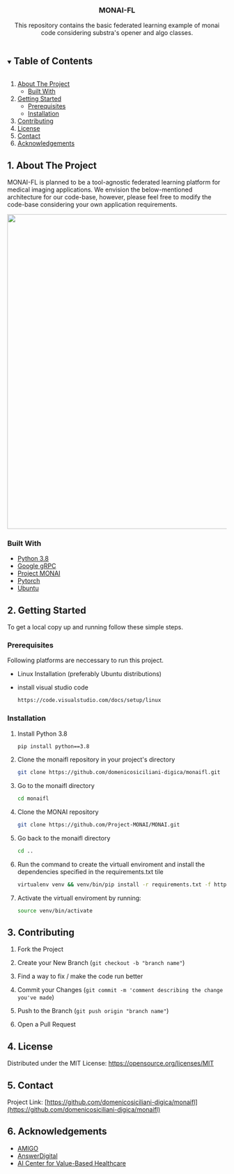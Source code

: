 <!--
*** Thanks for checking out the Best-README-Template. If you have a suggestion
*** that would make this better, please fork the repo and create a pull request
*** or simply open an issue with the tag "enhancement".
*** Thanks again! Now go create something AMAZING! :D
***
***
***
*** To avoid retyping too much info. Do a search and replace for the following:
*** github_username, repo_name, twitter_handle, email, project_title, project_description
-->

<!-- PROJECT SHIELDS -->
<!--
*** I'm using markdown "reference style" links for readability.
*** Reference links are enclosed in brackets [ ] instead of parentheses ( ).
*** See the bottom of this document for the declaration of the reference variables
*** for contributors-url, forks-url, etc. This is an optional, concise syntax you may use.
*** https://www.markdownguide.org/basic-syntax/#reference-style-links
-->
<!--[![Contributors][contributors-shield]][contributors-url]
[![Forks][forks-shield]][forks-url]
[![Stargazers][stars-shield]][stars-url]
[![Issues][issues-shield]][issues-url]
[![MIT License][license-shield]][license-url]
[![LinkedIn][linkedin-shield]][linkedin-url]
-->

<!-- PROJECT LOGO -->
<br />
<!--<p align="center">
  <a href="https://github.com/domenicosiciliani-digica/monaifl">
    <img src="images/logo.png" alt="Logo" width="120" height="80">
  </a>
-->
  <h3 align="center">MONAI-FL</h3>

  <p align="center">
    This repository contains the basic federated learning example of monai code considering substra's opener and algo classes.
    <!--<br />
    <a href="https://github.com/github_username/repo_name"><strong>Explore the docs »</strong></a>
    <br />
    <br />
    <a href="https://github.com/github_username/repo_name">View Demo</a>
    ·
    <a href="https://github.com/github_username/repo_name/issues">Report Bug</a>
    ·
    <a href="https://github.com/github_username/repo_name/issues">Request Feature</a>
  </p>
    -->
</p>



<!-- TABLE OF CONTENTS -->
<details open="open">
  <summary><h2 style="display: inline-block">Table of Contents</h2></summary>
  <ol>
    <li>
      <a href="#about-the-project">About The Project</a>
      <ul>
        <li><a href="#built-with">Built With</a></li>
      </ul>
    </li>
    <li>
      <a href="#getting-started">Getting Started</a>
      <ul>
        <li><a href="#prerequisites">Prerequisites</a></li>
        <li><a href="#installation">Installation</a></li>
      </ul>
    </li>
    <li><a href="#contributing">Contributing</a></li>
    <li><a href="#license">License</a></li>
    <li><a href="#contact">Contact</a></li>
    <li><a href="#acknowledgements">Acknowledgements</a></li>
  </ol>
</details>



<!-- ABOUT THE PROJECT -->

## 1. About The Project

<p align="left">
MONAI-FL is planned to be a tool-agnostic federated learning platform for medical imaging applications. We envision the below-mentioned architecture for our code-base, however, please feel free to modify the code-base considering your own application requirements.
</p>
<p align="center">
<img src="images/monaifl.png" alt="MONAI-FL" width="1280" height="720" align="center">
</p>
<!--
Here's a blank template to get started:
**To avoid retyping too much info. Do a search and replace with your text editor for the following:**
`github_username`, `repo_name`, `twitter_handle`, `email`, `project_title`, `project_description`
-->

### Built With

* [Python 3.8](https://www.python.org/downloads/release/python-380/)
* [Google gRPC](https://grpc.io/)
* [Project MONAI](https://monai.io/)
* [Pytorch](https://pytorch.org/get-started/locally/)
* [Ubuntu](https://ubuntu.com/)



<!-- GETTING STARTED -->

## 2. Getting Started

To get a local copy up and running follow these simple steps.

### Prerequisites

Following platforms are neccessary to run this project.
* Linux Installation (preferably Ubuntu distributions)

* install visual studio code
  ```sh
  https://code.visualstudio.com/docs/setup/linux
  ```

### Installation

1. Install Python 3.8
   ```sh
   pip install python==3.8
   ```

1. Clone the monaifl repository in your project's directory
   ```sh
   git clone https://github.com/domenicosiciliani-digica/monaifl.git
   ```

1. Go to the monaifl directory
   ```sh
   cd monaifl
   ```

1. Clone the MONAI repository
   ```sh
   git clone https://github.com/Project-MONAI/MONAI.git
   ```

1. Go back to the monaifl directory
   ```sh
   cd .. 
   ```

1. Run the command to create the virtuall enviroment and install the dependencies specified in the requirements.txt tile
   ```sh
   virtualenv venv && venv/bin/pip install -r requirements.txt -f https://download.pytorch.org/whl/cu113/torch_stable.html
   ```
   
1. Activate the virtuall enviroment by running:
   ```sh
   source venv/bin/activate
   ```

<!-- CONTRIBUTING -->

## 3. Contributing


1. Fork the Project

1. Create your New Branch (`git checkout -b "branch name"`)

1. Find a way to fix / make the code run better

1. Commit your Changes (`git commit -m 'comment describing the change you've made`)

1. Push to the Branch (`git push origin "branch name"`)

1. Open a Pull Request


<!-- LICENSE -->

## 4. License

Distributed under the MIT License: https://opensource.org/licenses/MIT

<!-- CONTACT -->

## 5. Contact

Project Link: [https://github.com/domenicosiciliani-digica/monaifl](https://github.com/domenicosiciliani-digica/monaifl)


<!-- ACKNOWLEDGEMENTS -->

## 6. Acknowledgements

* [AMIGO](https://github.com/AmigoLab)
* [AnswerDigital](https://answerdigital.com/)
* [AI Center for Value-Based Healthcare](https://www.aicentre.co.uk/)

<!-- MARKDOWN LINKS & IMAGES -->
<!-- https://www.markdownguide.org/basic-syntax/#reference-style-links -->
<!--[contributors-shield]: https://img.shields.io/github/contributors/github_username/repo.svg?style=for-the-badge
[contributors-url]: https://github.com/github_username/repo_name/graphs/contributors
[forks-shield]: https://img.shields.io/github/forks/github_username/repo.svg?style=for-the-badge
[forks-url]: https://github.com/github_username/repo_name/network/members
[stars-shield]: https://img.shields.io/github/stars/github_username/repo.svg?style=for-the-badge
[stars-url]: https://github.com/github_username/repo_name/stargazers
[issues-shield]: https://img.shields.io/github/issues/github_username/repo.svg?style=for-the-badge
[issues-url]: https://github.com/github_username/repo_name/issues
[license-shield]: https://img.shields.io/github/license/github_username/repo.svg?style=for-the-badge
[license-url]: https://github.com/github_username/repo_name/blob/master/LICENSE.txt
[linkedin-shield]: https://img.shields.io/badge/-LinkedIn-black.svg?style=for-the-badge&logo=linkedin&colorB=555
[linkedin-url]: https://linkedin.com/in/github_username
-->

